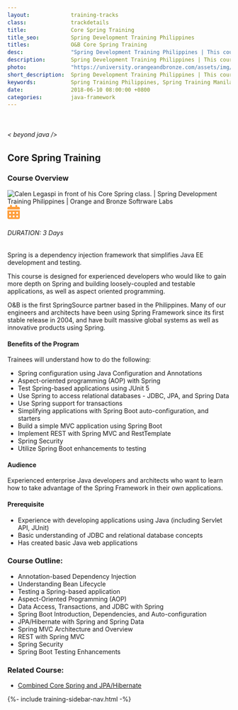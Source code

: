 ```yaml
---
layout:             training-tracks
class:              trackdetails
title:              Core Spring Training
title_seo:          Spring Development Training Philippines
titles:             O&B Core Spring Training
desc:               "Spring Development Training Philippines | This course is designed for experienced developers who would like to gain more depth on Spring and building loosely-coupled and testable applications, as well as aspect oriented programming."
description:        Spring Development Training Philippines | This course is designed for experienced developers who would like to gain more depth on Spring and building loosely-coupled and testable applications, as well as aspect oriented programming.
photo:              "https://university.orangeandbronze.com/assets/img/CoreSpringTraining-FbLinkPostPhoto.png.png"
short_description:  Spring Development Training Philippines | This course is designed for experienced developers who would like to gain more depth on Spring and building loosely-coupled and testable applications, as well as aspect oriented programming.
keywords:           Spring Training Philippines, Spring Training Manila, Spring Training Makati, Java Training Philippines, AOP Training Philippines
date:               2018-06-10 08:00:00 +0800
categories:         java-framework
---
```

<div class="section-content">
    <div class="container-fluid auto-1110">
        <div class="row">
            <div class="col">
                <div class="panel-content">
                    <div class="title-section">
                        <img src="{{ "assets/img/title-software.png" | relative_url }}" alt="">
                        <div class="title">
                            <h6>
                                < beyond java />
                            </h6>
                            <h2>Core Spring Training</h2>
                        </div>
                    </div>
                    <div class="row" data-sticky-container>
                        <div class="track-panel">
                            <div class="track-content">
                                <section id="overview">
                                    <h3>Course Overview</h3>
                                    <img class="mb30 img-fluid" src="{{ "assets/img/CoreSpringTraining-cover.png" | relative_url }}" alt="Calen Legaspi in front of his Core Spring class. | Spring Development Training Philippines | Orange and Bronze Softrware Labs">
                                    <div class="track-details">
                                        <div class="details mr40">
                                            <img src="/assets/img/ico-calendar.svg" alt="">
                                            <h6>DURATION: 3 Days</h6>
                                        </div>
                                    </div>
                                    <p>Spring is a dependency injection framework that simplifies Java EE development and testing.</p>
                                    <p>This course is designed for experienced developers who would like to gain more depth on Spring and building loosely-coupled and testable applications, as well as aspect oriented programming.</p>
                                    <p>O&amp;B is the first SpringSource partner based in the Philippines. Many of our engineers and architects have been using Spring Framework since its first stable release in 2004, and have built massive global systems as well as innovative products using Spring.</p>
                                    <h4>Benefits of the Program</h4>
                                    <p>Trainees will understand how to do the following:</p>
                                    <ul>
                                        <li>Spring configuration using Java Configuration and Annotations</li>
                                        <li>Aspect-oriented programming (AOP) with Spring</li>
                                        <li>Test Spring-based applications using JUnit 5</li>
                                        <li>Use Spring to access relational databases - JDBC, JPA, and Spring Data</li>
                                        <li>Use Spring support for transactions</li>
                                        <li>Simplifying applications with Spring Boot auto-configuration, and starters</li>
                                        <li>Build a simple MVC application using Spring Boot</li>
                                        <li>Implement REST with Spring MVC and RestTemplate</li>
                                        <li>Spring Security</li>
                                        <li>Utilize Spring Boot enhancements to testing</li>
                                    </ul>
                                    <h4>Audience</h4>
                                    <p>Experienced enterprise Java developers and architects who want to learn how to take advantage of the Spring Framework in their own applications.</p>
                                    <h4>Prerequisite</h4>
                                    <ul>
                                        <li>Experience with developing applications using Java (including Servlet API, JUnit)</li>
                                        <li>Basic understanding of JDBC and relational database concepts</li>
                                        <li>Has created basic Java web applications</li>
                                    </ul>
                                </section>
                                <section id="topic-outline">
                                    <h3>
                                        Course Outline:
                                    </h3>
                                    <ul class="course-outline">
                                    <li>Annotation-based Dependency Injection</li>
                                    <li>Understanding Bean Lifecycle</li>
                                    <li>Testing a Spring-based application</li>
                                    <li>Aspect-Oriented Programming (AOP)</li>
                                    <li>Data Access, Transactions, and JDBC with Spring</li>
                                    <li>Spring Boot Introduction, Dependencies, and Auto-configuration</li>
                                    <li>JPA/Hibernate with Spring and Spring Data</li>
                                    <li>Spring MVC Architecture and Overview</li>
                                    <li>REST with Spring MVC</li>
                                    <li>Spring Security</li>
                                    <li>Spring Boot Testing Enhancements</li>
                                    </ul>
                                </section>
                                <section>
                                    <h3>
                                        Related Course:
                                    </h3>
                                    <ul class="course-outline">
                                    <li><a href="/java-framework/spring-jpa-hibernate//">Combined Core Spring and JPA/Hibernate</a></li>
                                    </ul>
                                </section>
                                <!-- <section id="faq">
                                    <h3>Frequently Asked Questions</h3>
                                    <div class="faq-list" id="accordion">
                                        <a class="faq-card">
                                            <div class="faq-header collapsed" id="heading-1" data-toggle="collapse" data-target="#collapse-1" aria-expanded="true" aria-controls="collapse-1">
                                                <h4 class="title">
                                                    What are the prerequisites needed before I take this training track?
                                                </h4>
                                                <img src="{{ "assets/img/ico-chevron-down.svg" | relative_url }}" alt="" class="ico">
                                            </div>
                                            <div id="collapse-1" class="collapse faq-body" aria-labelledby="heading-1" data-parent="#accordion">
                                                <div class="content">
                                                    <p>
                                                        None.
                                                    </p>
                                                </div>
                                            </div>
                                        </a>
                                        <a class="faq-card">
                                            <div class="faq-header collapsed" id="heading-2" data-toggle="collapse" aria-expanded="false" data-target="#collapse-2" aria-controls="collapse-2">
                                                <h4 class="title">
                                                    What skills should I expect to possess at the end of the course?
                                                </h4>
                                                <img src="{{ "assets/img/ico-chevron-down.svg" | relative_url }}" alt="" class="ico">
                                            </div>
                                            <div id="collapse-2" class="collapse faq-body" aria-labelledby="heading-2" data-parent="#accordion">
                                                <div class="content">
                                                    <p>
                                                       Learn basic installation and creating creating databases and collections.
                                                    </p>
                                                </div>
                                            </div>
                                        </a>
                                    </div>
                                </section> -->
                            </div>
                            {%- include training-sidebar-nav.html -%}
                        </div>
                    </div>
                </div>
            </div>
        </div>
    </div>
</div>
